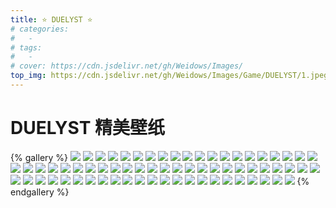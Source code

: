 ```yaml
---
title: ⭐ DUELYST ⭐
# categories:
#   -
# tags:
#   -
# cover: https://cdn.jsdelivr.net/gh/Weidows/Images/
top_img: https://cdn.jsdelivr.net/gh/Weidows/Images/Game/DUELYST/1.jpeg
---
```


<!--
 * @Author: Weidows
 * @LastEditors: Weidows
 * @LastEditTime: 2020-10-28 16:32:09
 * @FilePath: \Weidowsd:\Game\Demo\Github\Blog\source\tags\gallery_data\游戏\DUELYST.md
-->

# DUELYST 精美壁纸

{% gallery %}
![](https://cdn.jsdelivr.net/gh/Weidows/Images/Game/DUELYST/1.jpeg)
![](https://cdn.jsdelivr.net/gh/Weidows/Images/Game/DUELYST/2.jpeg)
![](https://cdn.jsdelivr.net/gh/Weidows/Images/Game/DUELYST/3.jpeg)
![](https://cdn.jsdelivr.net/gh/Weidows/Images/Game/DUELYST/4.jpeg)
![](https://cdn.jsdelivr.net/gh/Weidows/Images/Game/DUELYST/5.jpeg)
![](https://cdn.jsdelivr.net/gh/Weidows/Images/Game/DUELYST/6.jpeg)
![](https://cdn.jsdelivr.net/gh/Weidows/Images/Game/DUELYST/7.jpeg)
![](https://cdn.jsdelivr.net/gh/Weidows/Images/Game/DUELYST/8.jpeg)
![](https://cdn.jsdelivr.net/gh/Weidows/Images/Game/DUELYST/9.jpeg)
![](https://cdn.jsdelivr.net/gh/Weidows/Images/Game/DUELYST/10.jpeg)
![](https://cdn.jsdelivr.net/gh/Weidows/Images/Game/DUELYST/11.jpeg)
![](https://cdn.jsdelivr.net/gh/Weidows/Images/Game/DUELYST/12.jpeg)
![](https://cdn.jsdelivr.net/gh/Weidows/Images/Game/DUELYST/13.jpeg)
![](https://cdn.jsdelivr.net/gh/Weidows/Images/Game/DUELYST/14.jpeg)
![](https://cdn.jsdelivr.net/gh/Weidows/Images/Game/DUELYST/15.jpeg)
![](https://cdn.jsdelivr.net/gh/Weidows/Images/Game/DUELYST/16.jpeg)
![](https://cdn.jsdelivr.net/gh/Weidows/Images/Game/DUELYST/17.jpeg)
![](https://cdn.jsdelivr.net/gh/Weidows/Images/Game/DUELYST/18.jpeg)
![](https://cdn.jsdelivr.net/gh/Weidows/Images/Game/DUELYST/19.jpeg)
![](https://cdn.jsdelivr.net/gh/Weidows/Images/Game/DUELYST/20.jpeg)
![](https://cdn.jsdelivr.net/gh/Weidows/Images/Game/DUELYST/21.jpeg)
![](https://cdn.jsdelivr.net/gh/Weidows/Images/Game/DUELYST/22.jpeg)
![](https://cdn.jsdelivr.net/gh/Weidows/Images/Game/DUELYST/23.jpeg)
![](https://cdn.jsdelivr.net/gh/Weidows/Images/Game/DUELYST/24.jpeg)
![](https://cdn.jsdelivr.net/gh/Weidows/Images/Game/DUELYST/25.jpeg)
![](https://cdn.jsdelivr.net/gh/Weidows/Images/Game/DUELYST/26.jpeg)
![](https://cdn.jsdelivr.net/gh/Weidows/Images/Game/DUELYST/27.jpeg)
![](https://cdn.jsdelivr.net/gh/Weidows/Images/Game/DUELYST/28.jpeg)
![](https://cdn.jsdelivr.net/gh/Weidows/Images/Game/DUELYST/29.jpeg)
![](https://cdn.jsdelivr.net/gh/Weidows/Images/Game/DUELYST/30.jpeg)
![](https://cdn.jsdelivr.net/gh/Weidows/Images/Game/DUELYST/31.jpeg)
![](https://cdn.jsdelivr.net/gh/Weidows/Images/Game/DUELYST/32.jpeg)
![](https://cdn.jsdelivr.net/gh/Weidows/Images/Game/DUELYST/33.jpeg)
![](https://cdn.jsdelivr.net/gh/Weidows/Images/Game/DUELYST/34.jpeg)
![](https://cdn.jsdelivr.net/gh/Weidows/Images/Game/DUELYST/35.jpeg)
![](https://cdn.jsdelivr.net/gh/Weidows/Images/Game/DUELYST/36.jpeg)
![](https://cdn.jsdelivr.net/gh/Weidows/Images/Game/DUELYST/37.jpeg)
![](https://cdn.jsdelivr.net/gh/Weidows/Images/Game/DUELYST/38.jpeg)
![](https://cdn.jsdelivr.net/gh/Weidows/Images/Game/DUELYST/39.jpeg)
![](https://cdn.jsdelivr.net/gh/Weidows/Images/Game/DUELYST/40.jpeg)
![](https://cdn.jsdelivr.net/gh/Weidows/Images/Game/DUELYST/41.jpeg)
![](https://cdn.jsdelivr.net/gh/Weidows/Images/Game/DUELYST/42.jpeg)
![](https://cdn.jsdelivr.net/gh/Weidows/Images/Game/DUELYST/43.jpeg)
![](https://cdn.jsdelivr.net/gh/Weidows/Images/Game/DUELYST/44.jpeg)
![](https://cdn.jsdelivr.net/gh/Weidows/Images/Game/DUELYST/45.jpeg)
![](https://cdn.jsdelivr.net/gh/Weidows/Images/Game/DUELYST/46.jpeg)
![](https://cdn.jsdelivr.net/gh/Weidows/Images/Game/DUELYST/47.jpeg)
![](https://cdn.jsdelivr.net/gh/Weidows/Images/Game/DUELYST/48.jpeg)
![](https://cdn.jsdelivr.net/gh/Weidows/Images/Game/DUELYST/49.jpeg)
![](https://cdn.jsdelivr.net/gh/Weidows/Images/Game/DUELYST/50.jpeg)
![](https://cdn.jsdelivr.net/gh/Weidows/Images/Game/DUELYST/51.jpeg)
![](https://cdn.jsdelivr.net/gh/Weidows/Images/Game/DUELYST/52.jpeg)
![](https://cdn.jsdelivr.net/gh/Weidows/Images/Game/DUELYST/53.jpeg)
![](https://cdn.jsdelivr.net/gh/Weidows/Images/Game/DUELYST/54.jpeg)
![](https://cdn.jsdelivr.net/gh/Weidows/Images/Game/DUELYST/55.jpeg)
![](https://cdn.jsdelivr.net/gh/Weidows/Images/Game/DUELYST/56.jpeg)
![](https://cdn.jsdelivr.net/gh/Weidows/Images/Game/DUELYST/57.jpeg)
![](https://cdn.jsdelivr.net/gh/Weidows/Images/Game/DUELYST/58.jpeg)
![](https://cdn.jsdelivr.net/gh/Weidows/Images/Game/DUELYST/59.jpeg)
![](https://cdn.jsdelivr.net/gh/Weidows/Images/Game/DUELYST/60.jpeg)
![](https://cdn.jsdelivr.net/gh/Weidows/Images/Game/DUELYST/61.jpeg)
![](https://cdn.jsdelivr.net/gh/Weidows/Images/Game/DUELYST/62.jpeg)
![](https://cdn.jsdelivr.net/gh/Weidows/Images/Game/DUELYST/63.jpeg)
![](https://cdn.jsdelivr.net/gh/Weidows/Images/Game/DUELYST/64.jpeg)
![](https://cdn.jsdelivr.net/gh/Weidows/Images/Game/DUELYST/65.jpeg)
![](https://cdn.jsdelivr.net/gh/Weidows/Images/Game/DUELYST/66.jpeg)
![](https://cdn.jsdelivr.net/gh/Weidows/Images/Game/DUELYST/67.jpeg)
![](https://cdn.jsdelivr.net/gh/Weidows/Images/Game/DUELYST/68.jpeg)
{% endgallery %}
